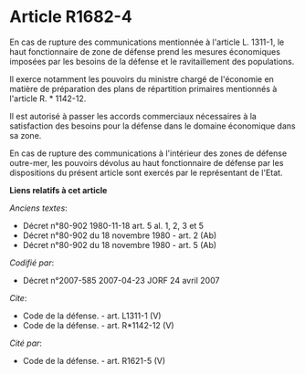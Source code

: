 # Article R1682-4

En cas de rupture des communications mentionnée à l'article L. 1311-1, le haut fonctionnaire de zone de défense prend les
mesures économiques imposées par les besoins de la défense et le ravitaillement des populations. 

Il exerce notamment les pouvoirs du ministre chargé de l'économie en matière de préparation des plans de répartition
primaires mentionnés à l'article R. * 1142-12. 

Il est autorisé à passer les accords commerciaux nécessaires à la satisfaction des besoins pour la défense dans le domaine
économique dans sa zone. 

En cas de rupture des communications à l'intérieur des zones de défense outre-mer, les pouvoirs dévolus au haut fonctionnaire
de défense par les dispositions du présent article sont exercés par le représentant de l'Etat.

**Liens relatifs à cet article**

_Anciens textes_:

  - Décret n°80-902 1980-11-18 art. 5 al. 1, 2, 3 et 5
  - Décret n°80-902 du 18 novembre 1980 - art. 2 (Ab)
  - Décret n°80-902 du 18 novembre 1980 - art. 5 (Ab)

_Codifié par_:

  - Décret n°2007-585 2007-04-23 JORF 24 avril 2007

_Cite_:

  - Code de la défense. - art. L1311-1 (V)
  - Code de la défense. - art. R*1142-12 (V)

_Cité par_:

  - Code de la défense. - art. R1621-5 (V)
